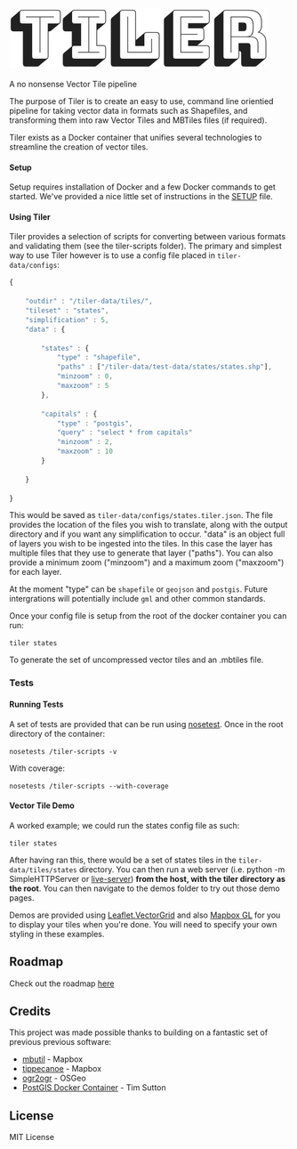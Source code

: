 <img src="tiler.png"><br>
<br>
A no nonsense Vector Tile pipeline

The purpose of Tiler is to create an easy to use, command line orientied pipeline for taking vector data in formats such as Shapefiles, and transforming them into raw Vector Tiles and MBTiles files (if required).

Tiler exists as a Docker container that unifies several technologies to streamline the creation of vector tiles.

#### Setup

Setup requires installation of Docker and a few Docker commands to get started. We've provided a nice little set of instructions in the [SETUP](https://github.com/Geovation/tiler/blob/master/SETUP.md) file.

#### Using Tiler

Tiler provides a selection of scripts for converting between various formats and validating them (see the tiler-scripts folder). The primary and simplest way to use Tiler however is to use a config file placed in `tiler-data/configs`:


```javascript
{

    "outdir" : "/tiler-data/tiles/",
    "tileset" : "states",
    "simplification" : 5,
    "data" : {

        "states" : {
            "type" : "shapefile",
            "paths" : ["/tiler-data/test-data/states/states.shp"],
            "minzoom" : 0,
            "maxzoom" : 5
        },

        "capitals" : {
            "type" : "postgis",
            "query" : "select * from capitals"
            "minzoom" : 2,
            "maxzoom" : 10
        }

    }

}
```

This would be saved as `tiler-data/configs/states.tiler.json`. The file provides the location of the files you wish to translate, along with the output directory and if you want any simplification to occur. "data" is an object full of layers you wish to be ingested into the tiles. In this case the layer has multiple files that they use to generate that layer ("paths"). You can also provide a minimum zoom ("minzoom") and a maximum zoom ("maxzoom") for each layer.

At the moment "type" can be `shapefile` or `geojson` and `postgis`. Future intergrations will potentially include `gml` and other common standards.

Once your config file is setup from the root of the docker container you can run:

`tiler states`

To generate the set of uncompressed vector tiles and an .mbtiles file.

### Tests

#### Running Tests

A set of tests are provided that can be run using [nosetest](http://nose.readthedocs.io/en/latest/). Once in the root directory of the container:

`nosetests /tiler-scripts -v`

With coverage:

`nosetests /tiler-scripts --with-coverage`

#### Vector Tile Demo

A worked example; we could run the states config file as such:

`tiler states`

After having ran this, there would be a set of states tiles in the `tiler-data/tiles/states` directory. You can then run a web server (i.e. python -m SimpleHTTPServer or [live-server](https://www.npmjs.com/package/live-server)) **from the host, with the tiler directory as the root**. You can then navigate to the demos folder to try out those demo pages.

Demos are provided using [Leaflet.VectorGrid](http://leaflet.github.io/Leaflet.VectorGrid/vectorgrid-api-docs.html) and also [Mapbox GL](https://www.mapbox.com/mapbox-gl-js/api/) for you to display your tiles when you're done. You will need to specify your own styling in these examples.

## Roadmap

Check out the roadmap [here](https://github.com/Geovation/tiler/projects/1)

## Credits

This project was made possible thanks to building on a fantastic set of previous previous software:

* [mbutil](https://github.com/mapbox/mbutil) - Mapbox 
* [tippecanoe](https://github.com/mapbox/tippecanoe) - Mapbox 
* [ogr2ogr](http://www.gdal.org/ogr2ogr.html) - OSGeo 
* [PostGIS Docker Container](https://github.com/kartoza/docker-postgis) - Tim Sutton

## License

MIT License